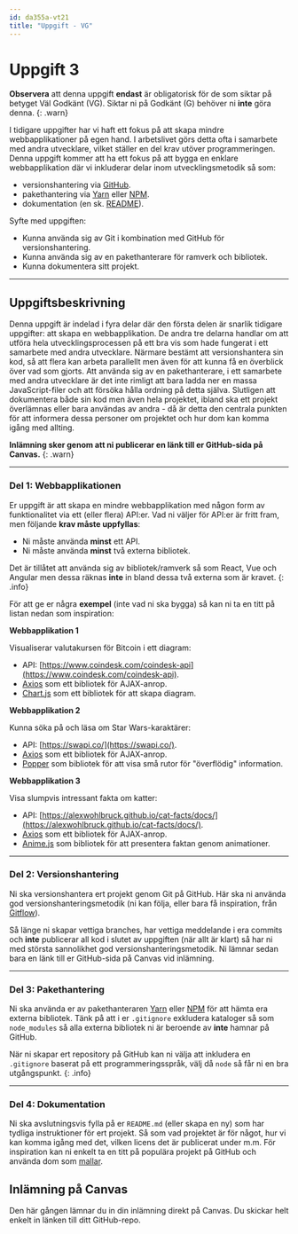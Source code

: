 ```yaml
---
id: da355a-vt21
title: "Uppgift - VG"
---
```


# Uppgift 3

**Observera** att denna uppgift **endast** är obligatorisk för de som siktar på betyget Väl Godkänt (VG). Siktar ni på Godkänt (G) behöver ni **inte** göra denna.
{: .warn}

I tidigare uppgifter har vi haft ett fokus på att skapa mindre webbapplikationer på egen hand. I arbetslivet görs detta ofta i samarbete med andra utvecklare, vilket ställer en del krav utöver programmeringen. Denna uppgift kommer att ha ett fokus på att bygga en enklare webbapplikation där vi inkluderar delar inom utvecklingsmetodik så som:

* versionshantering via [GitHub](https://github.com).
* pakethantering via [Yarn](https://classic.yarnpkg.com/en/) eller [NPM](https://www.npmjs.com/).
* dokumentation (en sk. [README](https://gist.github.com/PurpleBooth/109311bb0361f32d87a2)).

Syfte med uppgiften:

* Kunna använda sig av Git i kombination med GitHub för versionshantering.
* Kunna använda sig av en pakethanterare för ramverk och bibliotek.
* Kunna dokumentera sitt projekt.

---

## Uppgiftsbeskrivning

Denna uppgift är indelad i fyra delar där den första delen är snarlik tidigare uppgifter: att skapa en webbapplikation. De andra tre delarna handlar om att utföra hela utvecklingsprocessen på ett bra vis som hade fungerat i ett samarbete med andra utvecklare. Närmare bestämt att versionshantera sin kod, så att flera kan arbeta parallellt men även för att kunna få en överblick över vad som gjorts. Att använda sig av en pakethanterare, i ett samarbete med andra utvecklare är det inte rimligt att bara ladda ner en massa JavaScript-filer och att försöka hålla ordning på detta själva. Slutligen att dokumentera både sin kod men även hela projektet, ibland ska ett projekt överlämnas eller bara användas av andra - då är detta den centrala punkten för att informera dessa personer om projektet och hur dom kan komma igång med allting.

**Inlämning sker genom att ni publicerar en länk till er GitHub-sida på Canvas.**
{: .warn}

---

### Del 1: Webbapplikationen

Er uppgift är att skapa en mindre webbapplikation med någon form av funktionalitet via ett (eller flera) API:er. Vad ni väljer för API:er är fritt fram, men följande **krav måste uppfyllas**:

* Ni måste använda **minst** ett API.
* Ni måste använda **minst** två externa bibliotek.

Det är tillåtet att använda sig av bibliotek/ramverk så som React, Vue och Angular men dessa räknas **inte** in bland dessa två externa som är kravet.
{: .info}

För att ge er några **exempel** (inte vad ni ska bygga) så kan ni ta en titt på listan nedan som inspiration:

**Webbapplikation 1**

Visualiserar valutakursen för Bitcoin i ett diagram:

* API: [https://www.coindesk.com/coindesk-api](https://www.coindesk.com/coindesk-api).
* [Axios](https://github.com/axios/axios) som ett bibliotek för AJAX-anrop.
* [Chart.js](https://www.chartjs.org/) som ett bibliotek för att skapa diagram.

**Webbapplikation 2**

Kunna söka på och läsa om Star Wars-karaktärer:

* API: [https://swapi.co/](https://swapi.co/).
* [Axios](https://github.com/axios/axios) som ett bibliotek för AJAX-anrop.
* [Popper](https://popper.js.org/) som bibliotek för att visa små rutor för "överflödig" information.

**Webbapplikation 3**

Visa slumpvis intressant fakta om katter:

* API: [https://alexwohlbruck.github.io/cat-facts/docs/](https://alexwohlbruck.github.io/cat-facts/docs/).
* [Axios](https://github.com/axios/axios) som ett bibliotek för AJAX-anrop.
* [Anime.js](https://github.com/juliangarnier/anime/) som bibliotek för att presentera faktan genom animationer.

---

### Del 2: Versionshantering

Ni ska versionshantera ert projekt genom Git på GitHub. Här ska ni använda god versionshanteringsmetodik (ni kan följa, eller bara få inspiration, från [Gitflow](https://www.atlassian.com/git/tutorials/comparing-workflows/gitflow-workflow)).

Så länge ni skapar vettiga branches, har vettiga meddelande i era commits och **inte** publicerar all kod i slutet av uppgiften (när allt är klart) så har ni med största sannolikhet god versionshanteringsmetodik. Ni lämnar sedan bara en länk till er GitHub-sida på Canvas vid inlämning.

---

### Del 3: Pakethantering

Ni ska använda er av pakethanteraren [Yarn](https://classic.yarnpkg.com/en/) eller [NPM](https://www.npmjs.com/) för att hämta era externa bibliotek. Tänk på att i er `.gitignore` exkludera kataloger så som `node_modules` så alla externa bibliotek ni är beroende av **inte** hamnar på GitHub.

När ni skapar ert repository på GitHub kan ni välja att inkludera en `.gitignore` baserat på ett programmeringsspråk, välj då `node` så får ni en bra utgångspunkt.
{: .info}

---

### Del 4: Dokumentation

Ni ska avslutningsvis fylla på er `README.md` (eller skapa en ny) som har tydliga instruktioner för ert projekt. Så som vad projektet är för något, hur vi kan komma igång med det, vilken licens det är publicerat under m.m. För inspiration kan ni enkelt ta en titt på populära projekt på GitHub och använda dom som [mallar](https://gist.github.com/PurpleBooth/109311bb0361f32d87a2). 

## Inlämning på Canvas

Den här gången lämnar du in din inlämning direkt på Canvas. Du skickar helt enkelt in länken till ditt GitHub-repo.